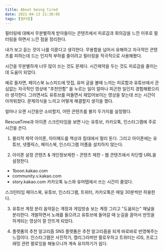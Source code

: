 ```yaml
---
title: About being tired
date: 2021-04-13 21:38:05
tags: [필터링]
---
```


필터링에 대해서
무분별하게 받아들이는 콘텐츠에서 피로감과 회의감을 느낀 이후로 필터링을 하면서 느낀 점을 정리한다.

내가 보고 듣는 것이 나를 이룬다고 생각한다. 무용함을 넘어서 유해하고 자극적인 콘텐츠를 피하는데 드는 인지적 부하를 줄이려고 필터링을 적극적으로 사용해봤다.

시간을 무분별하게 너무 많이 쓰는 것도 문제다. 시간제약을 두는 것도 피로감을 줄이는데 도움이 되었다.

예로 들자면, 페이스북 뉴스피드에 맛집, 유머 글을 볼때 느끼는 피로함과 유튜브에서 관심없는 자극적인 영상에 "추천안함" 을 누르는 일이 얼마나 피곤한 일인지 경험해봤으리라 생각한다. 그러면서도 유튜브를 떠돌면서 재밌어보이는 영상을 찾는데 쓰는 시간이 아까워졌다.
문제의식을 느끼고 어떻게 해결할지 생각을 했다.

얼마나 오랜 시간동안 소비할지, 어떤 콘텐츠를 볼지 두가지를 설정했다.


RescueTime과 아이폰 스크린타임을 보면 나는 유튜브, 카카오톡, 인스타그램에 주로 시간을 쓴다.

1. 물리적 제약
아이폰, 아이패드를 책상과 침대에서 멀리 둔다. 그리고 아이폰에는 유튜브, 넷플릭스, 페이스북, 인스타그램 어플을 설치하지 않는다.

2. 아이폰 설정
콘텐츠 & 개인정보제한 - 콘텐츠 제한 - 웹 콘텐츠에서 차단할 URL을 설정한다.
- 1boon.kakao.com
- community.v.kakao.com
- story.kakao.com
카카오톡 뉴스와 유머탭에서 쓰는 시간이 줄었다.

스크린타임
페이스북, 유튜브, 인스타그램, 트위터, 카카오톡은 매일 30분씩만 허용한다.

3. 유튜브 계정 분리
음악듣는 계정과 게임방송 보는 계정 그리고 "도움되는" 채널을 분리한다. 개발하면서 노래를 들으려고 유튜브에 들어갈 때 눈길을 끌어서 딴짓을 하게되는 영상이 잘 안뜨게 되었다.

4. 플랫폼의 추천 알고리즘
SNS 플랫폼은 추천 알고리즘을 되게 바로바로 반영해주는 느낌이다. 인스타그램은 사진작가, 캘리그라퍼만 팔로우하고 트위터는 iOS, 프로그래밍 관련 팔로잉을 해놓으니까 계속 유지하기가 쉽다.
